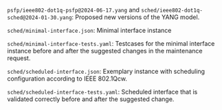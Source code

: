 <!--
SPDX-FileCopyrightText: 2024 Linutronix GmbH
SPDX-License-Identifier: 0BSD
-->

`psfp/ieee802-dot1q-psfp@2024-06-17.yang` and `sched/ieee802-dot1q-sched@2024-01-30.yang`: Proposed new versions of the YANG model.

`sched/minimal-interface.json`: Minimal interface instance

`sched/minimal-interface-tests.yaml`: Testcases for the minimal interface instance before and after the suggested changes in the maintenance request.

`sched/scheduled-interface.json`: Exemplary instance with scheduling configuration according to IEEE 802.1Qcw.

`sched/scheduled-interface-tests.yaml`: Scheduled interface that is validated correctly before and after the suggested change.

